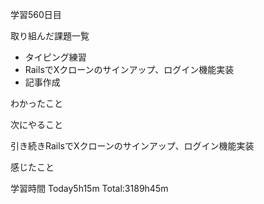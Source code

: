 学習560日目

取り組んだ課題一覧

- タイピング練習
- RailsでXクローンのサインアップ、ログイン機能実装
- 記事作成

わかったこと

次にやること

引き続きRailsでXクローンのサインアップ、ログイン機能実装


感じたこと

学習時間 Today5h15m Total:3189h45m